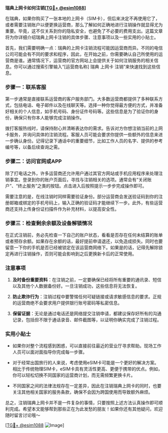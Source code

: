 **瑞典上网卡如何注销[[TG💪+ @esim1088](https://t.me/s/esim1088)]**

在瑞典，如果你购买了一张本地的上网卡（SIM卡），但后来决定不再使用它了，或者需要注销账户以便更换运营商，那么了解如何正确地进行注销操作就显得尤为重要。毕竟，这不仅关系到你的隐私安全，也避免了不必要的费用支出。这篇文章将为你详细介绍瑞典上网卡注销的具体步骤、注意事项以及一些实用的小贴士。

首先，我们需要明确一点：瑞典的上网卡注销流程可能因运营商而异。不同的电信公司可能会有不同的要求和程序，因此，在开始之前，你需要确认自己所使用的运营商是谁。通常情况下，运营商的官方网站上会提供关于如何注销服务的相关信息。你可以通过搜索引擎输入“[运营商名称] 瑞典 上网卡 注销”来快速找到这些信息。

### 步骤一：联系客服

第一步通常是直接联系运营商的客户服务部门。大多数运营商都提供了多种联系方式，包括电话、电子邮件以及在线聊天等。选择一种你觉得最方便的方式，并准备好相关的个人信息，如手机号码、身份证件号码等。这些信息是为了验证你的身份，确保只有你本人能够完成注销操作。

拨打客服热线时，请保持耐心并清晰表达你的需求。告诉对方你想注销当前的上网卡服务，并询问具体的注销流程。客服人员可能会要求你提供一些额外的信息来进一步确认身份。记得记录下通话中的重要细节，比如工作人员的名字、提供的参考编号等，以备后续查询之需。

### 步骤二：访问官网或APP

除了打电话之外，许多运营商还允许用户通过其官方网站或手机应用程序来处理注销事宜。登录到你的账户页面后，寻找与注销相关的选项。通常会有“关闭账户”、“终止服务”之类的按钮。点击进入后按照提示一步步完成操作即可。

需要注意的是，在线注销时同样需要验证身份。部分运营商会发送验证码到你的注册邮箱或绑定的手机号码上，输入正确的验证码才能继续下一步。此外，有些运营商还支持上传身份证扫描件作为补充材料，以提高安全性。

### 步骤三：检查剩余余额及设备解锁情况

在正式注销前，务必先检查一下自己的账户状态，看看是否存在任何未结算的账单或者预存余额。如果存在余额的话，最好提前申请退还，以免造成损失。同时也要留意一下你的手机是否已经被锁定在该运营商网络下。如果是的话，记得先解除锁定再进行注销操作，否则可能会影响到之后更换新卡后的正常使用。

### 注意事项

1. **及时备份重要资料**：在注销之前，一定要确保已经将所有重要的通讯录、短信以及其他个人数据备份好。一旦注销成功，这些信息将无法恢复。
   
2. **防止欺诈行为**：注销过程中要警惕任何可疑链接或请求敏感信息的要求。正规的运营商绝不会要求用户提供银行账号密码等私密信息。

3. **保留证据**：无论是通过电话还是网络提交注销申请，都建议保存好所有的沟通记录，包括但不限于通话录音、邮件截图等，以证明你确实完成了注销过程。

### 实用小贴士

- 如果你对整个流程感到困惑，可以直接前往最近的营业厅寻求帮助。现场工作人员可以面对面指导你完成每一步骤。
  
- 对于经常出国旅行的人来说，考虑使用eSIM卡可能是一个更好的解决方案。相比于传统物理SIM卡，eSIM卡具有灵活性更高、更便于携带的优点。例如，你可以轻松切换不同国家的运营商计划，而无需频繁更换卡片。

- 不同国家之间的法律法规存在一定差异，因此在注销瑞典上网卡的同时，也要关注其他相关国家的服务条款，确保不会因为跨国使用而导致额外麻烦。

总之，注销瑞典上网卡并不是一件复杂的事情，只要按照上述方法认真操作即可顺利完成。希望本文能够帮到那些正在为此发愁的朋友！如果你还有其他疑问，欢迎随时留言讨论哦～

[[TG💪+ @esim1088](https://t.me/s/esim1088) ![Image](https://i.postimg.cc/4NQfJmqS/Snipaste-2025-05-13-00-14-12.png)]